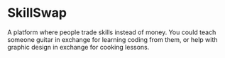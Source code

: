 # SkillSwap
A platform where people trade skills instead of money. You could teach someone guitar in exchange for learning coding from them, or help with graphic design in exchange for cooking lessons.
